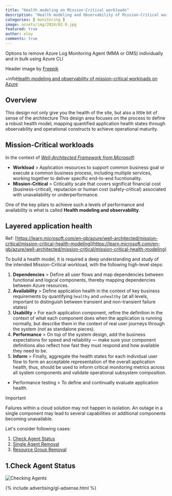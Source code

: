 ```yaml
---
title: "Health modeling on Mission-Critical workloads"
description: "Health modeling and Observability of Mission-Critical workloads"
categories: [ monitoring ]
image: assets/img/2024/62.0.jpg
featured: true
author: eloy
comments: true
---
```


Options to remove Azure Log Monitoring Agent (MMA or OMS) individually and in bulk using Azure CLI

Header image by <a href="https://www.freepik.com/free-photo/finger-pressing-delete-key_944367.htm#fromView=search&page=1&position=0&uuid=df9eb214-de1b-4daf-83e9-4af345b38a52">Freepik</a>

+info[Health modeling and observability of mission-critical workloads on Azure](https://learn.microsoft.com/en-gb/azure/well-architected/mission-critical/mission-critical-health-modeling)

## Overview

This design not only give you the health of the site, but also a little bit of sense of the architecture
This design area focuses on the process to define a robust health model, mapping quantified application health states through observability and operational constructs to achieve operational maturity.

## Mission-Critical workloads

In the context of [*Well-Architected Framework from Microsoft*](https://learn.microsoft.com/en-us/azure/well-architected/):

* **Workload** > Application resources to support common business goal or execute a common business process, including multiple services, working together to deliver specific end-to-end fucntionality.
* **Mission-Critical** > Criticality scale that covers significat financial cost (business-critical), reputacion or human cost (safety-critical) associated with unavailability or underperformance.

One of the key pilars to achieve such a levels of performance and availability is what is called **Health modeling and observability**.

## Layered application health

Ref: [https://learn.microsoft.com/en-gb/azure/well-architected/mission-critical/mission-critical-health-modeling](https://learn.microsoft.com/en-gb/azure/well-architected/mission-critical/mission-critical-health-modeling)

To build a health model, it is required a deep understanding and study of the intended Mission-Critical workload, with the following high-level steps:

1. **Dependencies** > Define all user flows and map dependencies between functional and logical components, thereby mapping dependencies between Azure resources.
2. **Availability** > Define application health in the context of key business requirements by quantifying `healthy` and `unhealthy` (at all levels, important to distinguish between transient and non-transient failure states)
3. **Usability** > For each application component, refine the definition in the context of what each component does when the application is running normally, but describe them in the context of real user journeys through the system (not as standalone pieces).
4. **Performance** > On top of the system design, add the business expectations for speed and reliability — make sure your component definitions also reflect how fast they must respond and how available they need to be.
5. **Inform** > Finally, aggregate the health states for each individual user flow to form an acceptable representation of the overall application health, thus, should be used to inform critical monitoring metrics across all system components and validate operational subsystem composition.

* Performance testing > To define and continually evaluate application health.

> [!IMPORTANT]
> Failures within a cloud solution may not happen in isolation. An outage in a single component may lead to several capabilities or additional components becoming unavailable.









Let's consider following cases:

1. [Check Agent Status](#1check-agent-status)
2. [Single Agent Removal](#2removing-from-single-vm)
3. [Resource Group Removal](#3resource-group-removal)

## 1.Check Agent Status

![Checking Agents]({{site.baseurl}}/assets/img/2024/60.1.png)

{% include advertising/gl-adsense.html %}
